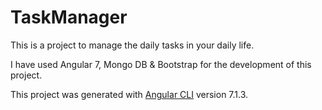 # TaskManager

This is a project to manage the daily tasks  in your daily life.

I have used Angular 7, Mongo DB & Bootstrap for the development of this project.
 
This project was generated with [Angular CLI](https://github.com/angular/angular-cli) version 7.1.3.
